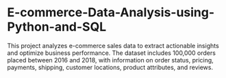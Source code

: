 # E-commerce-Data-Analysis-using-Python-and-SQL
This project analyzes e-commerce sales data to extract actionable insights and optimize business performance. The dataset includes 100,000 orders placed between 2016 and 2018, with information on order status, pricing, payments, shipping, customer locations, product attributes, and reviews.
